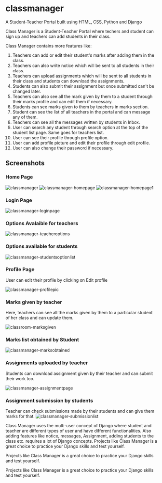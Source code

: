 # classmanager
A Student-Teacher Portal built using HTML, CSS, Python and Django

Class Manager is a Student-Teacher Portal where techers and student can sign up and teachers can add students in their class.

Class Manager contains more features like:
1. Teachers can add or edit their student's marks after adding them in the class.
2. Teachers can also write notice which will be sent to all students in their class.
3. Teachers can upload assignments which will be sent to all students in their class and students can download the assignments.
4. Students can also submit their assignment but once submitted can't be changed later.
5. Teachers can also see all the mark given by them to a student through their marks profile and can edit them if necessary.
6. Students can see marks given to them by teachers in marks section.
7. Student can see the list of all teachers in the portal and can message any of them.
8. Teachers can see all the messages written by students in Inbox.
9. User can search any student through search option at the top of the student list page. Same goes for teachers list.
10. User can see their profile through profile option.
11. User can add profile picture and edit their profile through edit profile.
12. User can also change their password if necessary.

## Screenshots

### Home Page

![classmanager](https://user-images.githubusercontent.com/59278577/85334196-73729680-b4f8-11ea-90b6-a42336e1d7dd.PNG)
![classmanager-homepage](https://user-images.githubusercontent.com/59278577/85334362-c2203080-b4f8-11ea-973c-e9ff6b481810.PNG)
![classmanager-homepage1](https://user-images.githubusercontent.com/59278577/85334481-f398fc00-b4f8-11ea-88fc-ba3371076930.PNG)

### Login Page

![classmanager-loginpage](https://user-images.githubusercontent.com/59278577/85334573-1deab980-b4f9-11ea-86b9-4e1367e78057.PNG)

### Options Avalaible for teachers

![classmanager-teacheroptions](https://user-images.githubusercontent.com/59278577/85334843-8cc81280-b4f9-11ea-8162-2ac5756f3884.PNG)

### Options available for students

![classmanager-studentsoptionlist](https://user-images.githubusercontent.com/59278577/85336072-ac603a80-b4fb-11ea-87b5-a942ce294a2b.PNG)

### Profile Page
User can edit their profile by clicking on Edit profile

![classmanager-profilepic](https://user-images.githubusercontent.com/59278577/85335035-f34d3080-b4f9-11ea-9478-bc4632798eef.PNG)

### Marks given by teacher
Here, teachers can see all the marks given by them to a particular student of her class and can update them.

![classroom-marksgiven](https://user-images.githubusercontent.com/59278577/85335383-8d14dd80-b4fa-11ea-8257-797c5a0fe52a.PNG)

### Marks list obtained by Student

![classmanager-marksobtained](https://user-images.githubusercontent.com/59278577/85335564-d6fdc380-b4fa-11ea-8219-09d40f96f8e7.PNG)

### Assignments uploaded by teacher
Students can download assignment given by their teacher and can submit their work too.

![classmanager-assignmentpage](https://user-images.githubusercontent.com/59278577/85335929-6c995300-b4fb-11ea-883d-48ab096dd89a.PNG)

### Assignment submission by students
Teacher can check submissions made by their students  and can give them marks for that.
![classmanager-submissionlist](https://user-images.githubusercontent.com/59278577/85335777-2e039880-b4fb-11ea-8d7d-0edc517ac11e.PNG)

Class Manager uses the multi-user concept of Django where student and teacher are different types of user and have different functionalities.
Also adding features like notice, messages, Assignment, adding students to the class etc. requires a lot of Django concepts.
Projects like Class Manager is a great choice to practice your Django skills and test yourself. 

Projects like Class Manager is a great choice to practice your Django skills and test yourself. 




Projects like Class Manager is a great choice to practice your Django skills and test yourself. 
